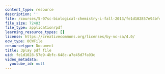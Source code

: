 ```yaml
---
content_type: resource
description: ''
file: /courses/5-07sc-biological-chemistry-i-fall-2013/fe1d102857e94bfc648ca7e45d7fa03c_BZGOYTtQUhY.pdf
file_size: 72483
file_type: application/pdf
learning_resource_types: []
license: https://creativecommons.org/licenses/by-nc-sa/4.0/
ocw_type: OCWFile
resourcetype: Document
title: 3play pdf file
uid: fe1d1028-57e9-4bfc-648c-a7e45d7fa03c
video_metadata:
  youtube_id: null
---
```

